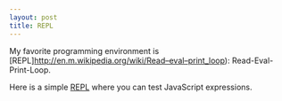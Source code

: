 ```yaml
---
layout: post
title: REPL
---
```


My favorite programming environment is [REPL]http://en.m.wikipedia.org/wiki/Read–eval–print_loop):  Read-Eval-Print-Loop. 

Here is a simple [REPL](http://ontouchstart.github.io/sandbox/repl.html) where you can test JavaScript expressions.

